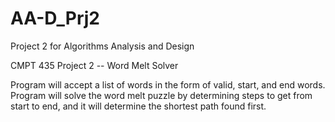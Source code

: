 # AA-D_Prj2
Project 2 for Algorithms Analysis and Design

CMPT 435
Project 2 -- Word Melt Solver

Program will accept a list of words
in the form of valid, start, and end words.
Program will solve the word melt puzzle by determining
steps to get from start to end, and it will
determine the shortest path found first.
